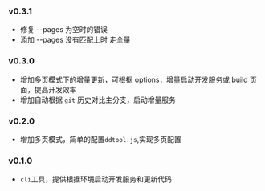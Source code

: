 ### v0.3.1

-   修复 --pages 为空时的错误
-   添加 --pages 没有匹配上时 走全量

### v0.3.0

-   增加多页模式下的增量更新，可根据 options，增量启动开发服务或 build 页面，提高开发效率
-   增加自动根据 `git` 历史对比主分支，启动增量服务

### v0.2.0

-   增加多页模式，简单的配置`ddtool.js`,实现多页配置

### v0.1.0

-   `cli`工具，提供根据环境启动开发服务和更新代码
